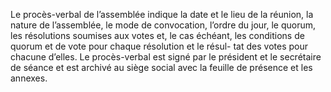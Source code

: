 Le procès-verbal de l’assemblée indique la date et le lieu de la réunion, la nature de l’assemblée, le mode de convocation, l’ordre du jour, le quorum, les résolutions soumises aux votes et, le cas échéant, les conditions de quorum et de vote pour chaque résolution et le résul- tat des votes pour chacune d’elles.
Le procès-verbal est signé par le président et le secrétaire de séance et est archivé au siège social avec la feuille de présence et les annexes.